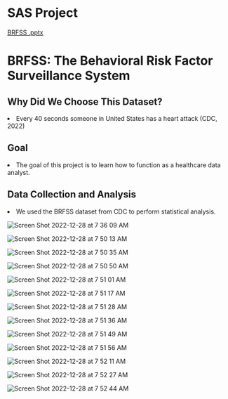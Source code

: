 # SAS Project
[BRFSS .pptx](https://github.com/zjzhang17/SAS_Project/files/10314319/BRFSS.pptx)
# BRFSS: The Behavioral Risk Factor Surveillance System 

## Why Did We Choose This Dataset?
<li> Every 40 seconds someone in United States has a heart attack (CDC, 2022) </li>

## Goal
<li> The goal of this project is to learn how to function as a healthcare data analyst. </li>

## Data Collection and Analysis
<li> We used the BRFSS dataset from CDC to perform statistical analysis. </li>

![Screen Shot 2022-12-28 at 7 36 09 AM](https://user-images.githubusercontent.com/116914452/209814569-a7880c46-52d4-407e-bc22-ddbacd464720.png)

![Screen Shot 2022-12-28 at 7 50 13 AM](https://user-images.githubusercontent.com/116914452/209815356-071f2fa0-9dac-4707-afea-547445d595ca.png)

![Screen Shot 2022-12-28 at 7 50 35 AM](https://user-images.githubusercontent.com/116914452/209815364-084045c0-3e58-426d-8e01-d79e3e6fa7aa.png)

![Screen Shot 2022-12-28 at 7 50 50 AM](https://user-images.githubusercontent.com/116914452/209815372-1032423e-9786-4717-b6ff-1fe54f4080ba.png)

![Screen Shot 2022-12-28 at 7 51 01 AM](https://user-images.githubusercontent.com/116914452/209815384-e4bb868c-1324-4c80-bcb9-eb79c0e67227.png)

![Screen Shot 2022-12-28 at 7 51 17 AM](https://user-images.githubusercontent.com/116914452/209815388-644809ca-dcd8-4d90-910b-9272a9a6b9b1.png)

![Screen Shot 2022-12-28 at 7 51 28 AM](https://user-images.githubusercontent.com/116914452/209815565-3cc1df23-caeb-4238-ae31-818b4b907d2a.png)

![Screen Shot 2022-12-28 at 7 51 36 AM](https://user-images.githubusercontent.com/116914452/209815580-eab63687-5ba0-47b6-93d1-d26b447f01f0.png)

![Screen Shot 2022-12-28 at 7 51 49 AM](https://user-images.githubusercontent.com/116914452/209815588-1f9c2d23-b303-4307-9407-89e3837081ea.png)

![Screen Shot 2022-12-28 at 7 51 56 AM](https://user-images.githubusercontent.com/116914452/209815595-427a2c9f-845d-4c58-9563-e8ec333eddd8.png)

![Screen Shot 2022-12-28 at 7 52 11 AM](https://user-images.githubusercontent.com/116914452/209815599-53ae982f-c407-4306-9656-eecec3b88624.png)

![Screen Shot 2022-12-28 at 7 52 27 AM](https://user-images.githubusercontent.com/116914452/209815609-63afcfd4-ca05-4d57-be71-9bb96ed6d271.png)

![Screen Shot 2022-12-28 at 7 52 44 AM](https://user-images.githubusercontent.com/116914452/209815616-075659b7-2934-4a95-8409-0801e52ea875.png)
